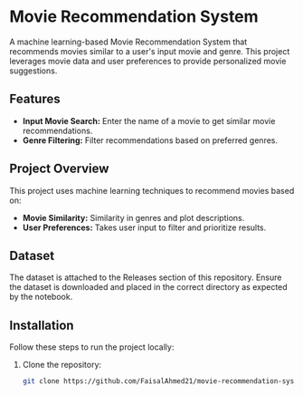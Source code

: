 # Movie Recommendation System

A machine learning-based Movie Recommendation System that recommends movies similar to a user's input movie and genre. This project leverages movie data and user preferences to provide personalized movie suggestions.

## Features

- **Input Movie Search:** Enter the name of a movie to get similar movie recommendations.
- **Genre Filtering:** Filter recommendations based on preferred genres.

## Project Overview

This project uses machine learning techniques to recommend movies based on:

- **Movie Similarity:** Similarity in genres and plot descriptions.
- **User Preferences:** Takes user input to filter and prioritize results.

## Dataset

The dataset is attached to the Releases section of this repository. Ensure the dataset is downloaded and placed in the correct directory as expected by the notebook.

## Installation

Follow these steps to run the project locally:

1. Clone the repository:
   ```bash
   git clone https://github.com/FaisalAhmed21/movie-recommendation-system.git
